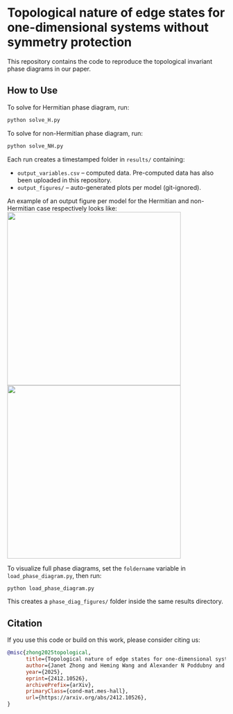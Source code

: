 
# Topological nature of edge states for one-dimensional systems without symmetry protection

This repository contains the code to reproduce the topological invariant phase diagrams in our paper. 

## How to Use

To solve for Hermitian phase diagram, run:
```bash
python solve_H.py
```
To solve for non-Hermitian phase diagram, run:
```bash
python solve_NH.py
```
Each run creates a timestamped folder in `results/` containing:

- `output_variables.csv` – computed data. Pre-computed data has also been uploaded in this repository.
- `output_figures/` – auto-generated plots per model (git-ignored). 

An example of an output figure per model for the Hermitian and non-Hermitian case respectively looks like:
<img src="https://github.com/user-attachments/assets/ea6953e0-2afc-42a6-adf7-8d8d0d4f2753" width="400"/>
<img src="https://github.com/user-attachments/assets/46e1c2eb-52d9-4b06-a540-87866ab8ac62" width="400"/>

To visualize full phase diagrams, set the `foldername` variable in `load_phase_diagram.py`, then run:

```bash
python load_phase_diagram.py
```
This creates a `phase_diag_figures/` folder inside the same results directory.

## Citation

If you use this code or build on this work, please consider citing us:

```bibtex
@misc{zhong2025topological,
      title={Topological nature of edge states for one-dimensional systems without symmetry protection}, 
      author={Janet Zhong and Heming Wang and Alexander N Poddubny and Shanhui Fan},
      year={2025},
      eprint={2412.10526},
      archivePrefix={arXiv},
      primaryClass={cond-mat.mes-hall},
      url={https://arxiv.org/abs/2412.10526}, 
}
```

